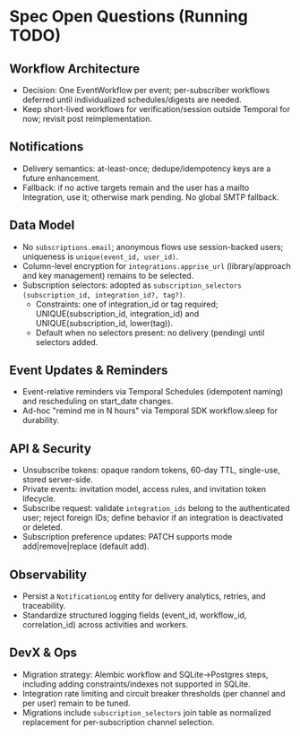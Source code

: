 # Spec Open Questions (Running TODO)

## Workflow Architecture
- Decision: One EventWorkflow per event; per-subscriber workflows deferred until individualized schedules/digests are needed.
- Keep short-lived workflows for verification/session outside Temporal for now; revisit post reimplementation.

## Notifications
- Delivery semantics: at-least-once; dedupe/idempotency keys are a future enhancement.
- Fallback: if no active targets remain and the user has a mailto Integration, use it; otherwise mark pending. No global SMTP fallback.

## Data Model
- No `subscriptions.email`; anonymous flows use session-backed users; uniqueness is `unique(event_id, user_id)`.
- Column-level encryption for `integrations.apprise_url` (library/approach and key management) remains to be selected.
- Subscription selectors: adopted as `subscription_selectors (subscription_id, integration_id?, tag?)`.
  - Constraints: one of integration_id or tag required; UNIQUE(subscription_id, integration_id) and UNIQUE(subscription_id, lower(tag)).
  - Default when no selectors present: no delivery (pending) until selectors added.

## Event Updates & Reminders
- Event-relative reminders via Temporal Schedules (idempotent naming) and rescheduling on start_date changes.
- Ad-hoc "remind me in N hours" via Temporal SDK workflow.sleep for durability.

## API & Security
- Unsubscribe tokens: opaque random tokens, 60-day TTL, single-use, stored server-side.
- Private events: invitation model, access rules, and invitation token lifecycle.
- Subscribe request: validate `integration_ids` belong to the authenticated user; reject foreign IDs; define behavior if an integration is deactivated or deleted.
- Subscription preference updates: PATCH supports mode add|remove|replace (default add).

## Observability
- Persist a `NotificationLog` entity for delivery analytics, retries, and traceability.
- Standardize structured logging fields (event_id, workflow_id, correlation_id) across activities and workers.

## DevX & Ops
- Migration strategy: Alembic workflow and SQLite→Postgres steps, including adding constraints/indexes not supported in SQLite.
- Integration rate limiting and circuit breaker thresholds (per channel and per user) remain to be tuned.
- Migrations include `subscription_selectors` join table as normalized replacement for per-subscription channel selection.
